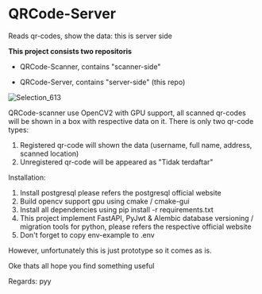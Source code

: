 # QRCode-Server
Reads qr-codes, show the data: this is server side


**This project consists two repositoris** 

* QRCode-Scanner, contains "scanner-side"

* QRCode-Server, contains "server-side" (this repo)
 
![Selection_613](https://github.com/sepdijono/QRCode-Server/assets/54463742/8b441a60-c0c3-4430-bca0-eafdb15b8aef)


QRCode-scanner use OpenCV2 with GPU support, all scanned qr-codes will be shown in a box with respective data on it. There is only two qr-code types: 
1. Registered qr-code will shown the data (username, full name, address, scanned location)
2. Unregistered qr-code will be appeared as "Tidak terdaftar"

Installation:
1. Install postgresql please refers the postgresql official website
2. Build opencv support gpu using cmake / cmake-gui
3. Install all dependencies using pip install -r requirements.txt
4. This project implement FastAPI, PyJwt & Alembic database versioning / migration tools for python, please refers the respective official website
5. Don't forget to copy env-example to .env
   
However, unfortunately this is just prototype so it comes as is. 

Oke thats all hope you find something useful

Regards: pyy
